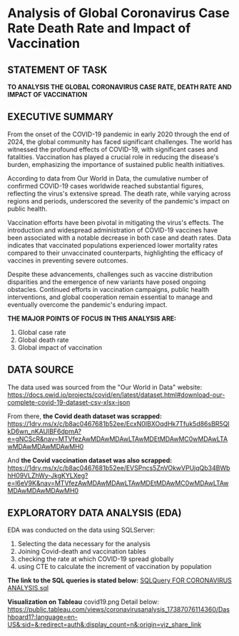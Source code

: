 # Analysis of Global Coronavirus Case Rate Death Rate and Impact of Vaccination
## STATEMENT OF TASK
**TO ANALYSIS THE GLOBAL CORONAVIRUS CASE RATE, DEATH RATE AND IMPACT OF VACCINATION**

## EXECUTIVE SUMMARY
From the onset of the COVID-19 pandemic in early 2020 through the end of 2024, the global community has faced significant challenges.
The world has witnessed the profound effects of COVID-19, with significant cases and fatalities. Vaccination has played a crucial role in reducing the disease's burden, emphasizing the importance of sustained public health initiatives.

According to data from Our World in Data, the cumulative number of confirmed COVID-19 cases worldwide reached substantial figures, reflecting the virus's extensive spread. The death rate, while varying across regions and periods, underscored the severity of the pandemic's impact on public health.

Vaccination efforts have been pivotal in mitigating the virus's effects. The introduction and widespread administration of COVID-19 vaccines have been associated with a notable decrease in both case and death rates. Data indicates that vaccinated populations experienced lower mortality rates compared to their unvaccinated counterparts, highlighting the efficacy of vaccines in preventing severe outcomes.

Despite these advancements, challenges such as vaccine distribution disparities and the emergence of new variants have posed ongoing obstacles. Continued efforts in vaccination campaigns, public health interventions, and global cooperation remain essential to manage and eventually overcome the pandemic's enduring impact.

**THE MAJOR POINTS OF FOCUS IN THIS ANALYSIS ARE:**
1.  Global case rate
2.  Global death rate
3.  Global impact of vaccination

## DATA SOURCE
The data used was sourced from the "Our World in Data" website:
https://docs.owid.io/projects/covid/en/latest/dataset.html#download-our-complete-covid-19-dataset-csv-xlsx-json

From there, **the Covid death dataset was scrapped:**
https://1drv.ms/x/c/b8ac0467681b52ee/EcxN0IBXOqdHk7Tfuk5d86sBR5QIkD6wn_nKAUlBF6dpmA?e=gNCScR&nav=MTVfezAwMDAwMDAwLTAwMDEtMDAwMC0wMDAwLTAwMDAwMDAwMDAwMH0

And **the Covid vaccination dataset was also scrapped:** 
https://1drv.ms/x/c/b8ac0467681b52ee/EVSPncs5ZnVOkwVPUjqQb34BWbhH09VLZhWy-JkgKYLXeg?e=l6eV9K&nav=MTVfezAwMDAwMDAwLTAwMDEtMDAwMC0wMDAwLTAwMDAwMDAwMDAwMH0


## EXPLORATORY DATA ANALYSIS (EDA) 
EDA was conducted on the data using SQLServer:
1.  Selecting the data necessary for the analysis
2.  Joining Covid-death and vaccination tables
3.  checking the rate at which COVID-19 spread globally
4.  using CTE to calculate the increment of vaccination by population
   
**The link to the SQL queries is stated below:**
[SQLQuery FOR CORONAVIRUS ANALYSIS.sql]()

**Visualization on Tableau**
covid19.png
Detail below:
https://public.tableau.com/views/coronavirusanalysis_17387076114360/Dashboard1?:language=en-US&:sid=&:redirect=auth&:display_count=n&:origin=viz_share_link
